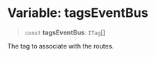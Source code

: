 # Variable: tagsEventBus

> `const` **tagsEventBus**: `ITag`[]

The tag to associate with the routes.
